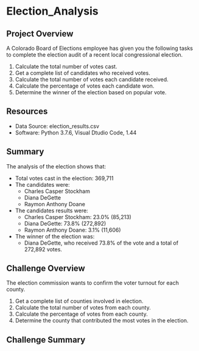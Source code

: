 # Election_Analysis

## Project Overview
A Colorado Board of Elections employee has given you the following tasks to complete the election audit of a recent local congressional election.

1. Calculate the total number of votes cast.
2. Get a complete list of candidates who received votes.
3. Calculate the total number of votes each candidate received.
4. Calculate the percentage of votes each candidate won.
5. Determine the winner of the election based on popular vote.

## Resources
- Data Source: election_results.csv
- Software: Python 3.7.6, Visual Dtudio Code, 1.44

## Summary
The analysis of the election shows that:
- Total votes cast in the election: 369,711
- The candidates were:
  - Charles Casper Stockham
  - Diana DeGette
  - Raymon Anthony Doane
- The candidates results were:
  - Charles Casper Stockham: 23.0% (85,213)
  - Diana DeGette: 73.8% (272,892)
  - Raymon Anthony Doane: 3.1% (11,606)
- The winner of the election was:
  - Diana DeGette, who received 73.8% of the vote and a total of 272,892 votes.

## Challenge Overview
The election commission wants to confirm the voter turnout for each county.

1. Get a complete list of counties involved in election.
2. Calculate the total number of votes from each county.
3. Calculate the percentage of votes from each county.
4. Determine the county that contributed the most votes in the election.

## Challenge Summary
